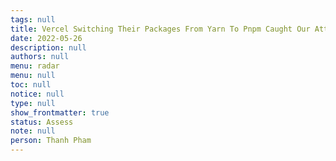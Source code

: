 ```yaml
---
tags: null
title: Vercel Switching Their Packages From Yarn To Pnpm Caught Our Attention
date: 2022-05-26
description: null
authors: null
menu: radar
menu: null
toc: null
notice: null
type: null
show_frontmatter: true
status: Assess
note: null
person: Thanh Pham
---
```


